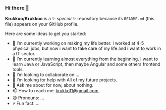 ### Hi there 👋

**Krukkoo/Krukkoo** is a ✨ _special_ ✨ repository because its `README.md` (this file) appears on your GitHub profile.

Here are some ideas to get you started:

- 🔭 I’m currently working on making my life better. I worked at 4-5 physical jobs, but now i want to take care of my life and i want to work in a IT sector.
- 🌱 I’m currently learning almost everything from the beginning. I want to learn Java or JavaScript, then maybe Angular and some others frontend tools.
- 👯 I’m looking to collaborate on ...
- 🤔 I’m looking for help with All of my future projects.
- 💬 Ask me about for now, about nothing.
- 📫 How to reach me: krukko11@gmail.com, 
- 😄 Pronouns: ...
- ⚡ Fun fact: ...

